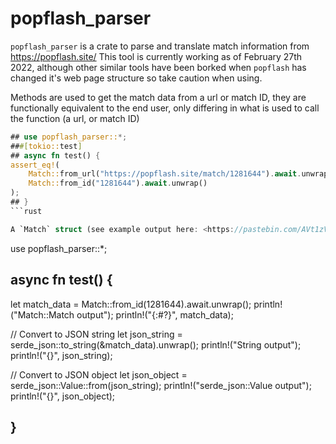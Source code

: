 # popflash_parser

`popflash_parser` is a crate to parse and translate match information from <https://popflash.site/> This tool is currently working as of February 27th 2022, although other similar tools have been borked when `popflash` has changed it's web page structure so take caution when using.

Methods are used to get the match data from a url or match ID, they are functionally equivalent to the end user, only differing in what is used to call the function (a url, or match ID)

``` rust
## use popflash_parser::*;
###[tokio::test]
## async fn test() {
assert_eq!(
    Match::from_url("https://popflash.site/match/1281644").await.unwrap(),
    Match::from_id("1281644").await.unwrap()
);
## }
```rust

A `Match` struct (see example output here: <https://pastebin.com/AVt1zVV8>) can be printed as follows

```
use popflash_parser::*;
## async fn test() {
let match_data  = Match::from_id(1281644).await.unwrap();
println!("Match::Match output");
println!("{:#?}", match_data);

// Convert to JSON string
let json_string = serde_json::to_string(&match_data).unwrap();
println!("String output");
println!("{}", json_string);

// Convert  to JSON object
let json_object = serde_json::Value::from(json_string);
println!("serde_json::Value output");
println!("{}", json_object);
## }
```rust
